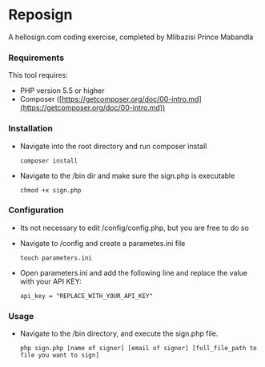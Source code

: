 Reposign
=======================
A hellosign.com coding exercise, completed by Mlibazisi Prince Mabandla

### Requirements

This tool requires:
- PHP version 5.5 or higher
- Composer ([https://getcomposer.org/doc/00-intro.md](https://getcomposer.org/doc/00-intro.md))

### Installation

- Navigate into the root directory and run composer install

    ```shell
    composer install
    ```

- Navigate to the /bin dir and make sure the sign.php is executable

    ```shell
    chmod +x sign.php
    ```

### Configuration

- Its not necessary to edit /config/config.php, but you are free to do so

- Navigate to /config and create a parametes.ini file

    ```shell
    touch parameters.ini
    ```

- Open parameters.ini and add the following line and replace the value with your API KEY:

    ```shell
    api_key = "REPLACE_WITH_YOUR_API_KEY"
    ```

### Usage

- Navigate to the /bin directory, and execute the sign.php file.

    ```shell
    php sign.php [name of signer] [email of signer] [full_file_path to file you want to sign]
    ```